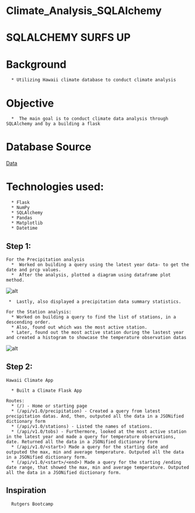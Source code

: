 # Climate_Analysis_SQLAlchemy

# SQLALCHEMY SURFS UP

   # Background
      * Utilizing Hawaii climate database to conduct climate analysis 
      
   # Objective
      *  The main goal is to conduct climate data analysis through SQLAlchemy and by a building a flask

   # Database Source
   [Data](https://github.com/sherinmatt/sqlalchemy-challenge/tree/main/SQLAlchemy/Resources)
  
   # Technologies used:
      * Flask
      * NumPy
      * SQLAlchemy
      * Pandas
      * Matplotlib
      * Datetime
      
   ## Step 1:
   
    For the Precipitation analysis
      *  Worked on building a query using the latest year data- to get the date and prcp values. 
      *  After the analysis, plotted a diagram using dataframe plot method.

   ![alt](https://github.com/sherinmatt/sqlalchemy-challenge/blob/main/SQLAlchemy/Images/fig1.png)
     
     *  Lastly, also displayed a precipitation data summary statistics.

    For the Station analysis:
      * Worked on building a query to find the list of stations, in a descending order.
      * Also, found out which was the most active station.
      * Later, found out the most active station during the lastest year and created a histogram to showcase the temperature observation datas 
     
   ![alt](https://github.com/sherinmatt/sqlalchemy-challenge/blob/main/SQLAlchemy/Images/fig2.png)

   ## Step 2:
    
    Hawaii Climate App

      * Built a Climate Flask App

    Routes:
      * (/) - Home or starting page
      * (/api/v1.0/precipitation) - Created a query from latest precipitation datas. And, then, outputed all the data in a JSONified dictionary form
      * (/api/v1.0/stations) - Listed the names of stations. 
      * (/api/v1.0/tobs) - Furthermore, looked at the most active station in the latest year and made a query for temperature observations, date. Returned all the data in a JSONified dictionary form
      * (/api/v1.0/<start>) Made a query for the starting date and outputed the max, min and average temperature. Outputed all the data in a JSONified dictionary form.
      * (/api/v1.0/<start>/<end>) Made a query for the starting /ending date range, that showed the max, min and average temperature. Outputed all the data in a JSONified dictionary form.


   ## Inspiration
      Rutgers Bootcamp
